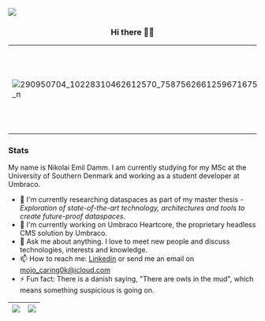 ![](https://komarev.com/ghpvc/?username=devantler)
  
<h3 style="text-align: center;">Hi there 👋🏻</h3>

<div align="center">
<table>
<tr>
<td rowspan="2">

![290950704_10228310462612570_7587562661259671675_n](https://user-images.githubusercontent.com/26203420/181877114-27092ad5-15cd-4d67-a905-9178f1017543.jpg)

</td>
<td align="center">
<img src="https://github-readme-stats-kezco3t4b-devantler.vercel.app/api?username=devantler&show_icons=true&theme=tokyonight&count_private=true"/>
</td>
</tr>
<tr>
<td>

```csharp
public class Me {
  public string Name { get; init; } = "Nikolai Emil Damm";
  public string Alias { get; set; } = "devantler";
  public string Job { get; set;} = "Umbraco HQ";
  public string Study { get; set; } = "Software Engineering";
  public FavLang FavLang { get; set; } = FavLang.CSharp;
}
```

</td>
</tr>
</table>
</div>

### Stats

My name is Nikolai Emil Damm. I am currently studying for my MSc at the University of Southern Denmark and working as a student developer at Umbraco. 

- 🌱 I'm currently researching dataspaces as part of my master thesis - _Exploration of state-of-the-art technology, architectures and tools to create future-proof dataspaces_.
- 🔭 I'm currently working on Umbraco Heartcore, the proprietary headless CMS solution by Umbraco.
- 💬 Ask me about anything. I love to meet new people and discuss technologies, interests and knowledge.
- 📫 How to reach me: [Linkedin](https://www.linkedin.com/in/nikolai-emil-damm-14a786150/) or send me an email on <mojo_caring0k@icloud.com>
- ⚡ Fun fact: There is a danish saying, "There are owls in the mud", which means something suspicious is going on.

<div align="center">

| <img src="https://github-readme-stats-kezco3t4b-devantler.vercel.app/api/wakatime?username=66c8bc1b-a3bd-4b90-8717-77aec70735d0&theme=dark" />  |  <img align="center" src="https://github-readme-stats-kezco3t4b-devantler.vercel.app/api/top-langs/?username=devantler&theme=dark&langs_count=8&exclude_repo=software-engineering-f22" />  |
| ------------- | ------------- |
  
</div>
